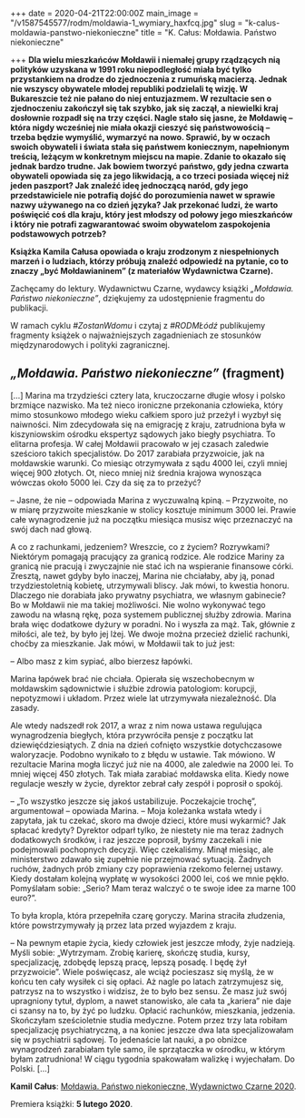 +++
date = 2020-04-21T22:00:00Z
main_image = "/v1587545577/rodm/moldawia-1_wymiary_haxfcq.jpg"
slug = "k-calus-moldawia-panstwo-niekonieczne"
title = "K. Całus: Mołdawia. Państwo niekonieczne"

+++
**Dla wielu mieszkańców Mołdawii i niemałej grupy rządzących nią polityków uzyskana w 1991 roku niepodległość miała być tylko przystankiem na drodze do zjednoczenia z rumuńską macierzą. Jednak nie wszyscy obywatele młodej republiki podzielali tę wizję. W Bukareszcie też nie pałano do niej entuzjazmem. W rezultacie sen o zjednoczeniu zakończył się tak szybko, jak się zaczął, a niewielki kraj dosłownie rozpadł się na trzy części. Nagle stało się jasne, że Mołdawię – która nigdy wcześniej nie miała okazji cieszyć się państwowością – trzeba będzie wymyślić, wymarzyć na nowo. Sprawić, by w oczach swoich obywateli i świata stała się państwem koniecznym, napełnionym treścią, leżącym w konkretnym miejscu na mapie. Zdanie to okazało się jednak bardzo trudne. Jak bowiem tworzyć państwo, gdy jedna czwarta obywateli opowiada się za jego likwidacją, a co trzeci posiada więcej niż jeden paszport? Jak znaleźć ideę jednoczącą naród, gdy jego przedstawiciele nie potrafią dojść do porozumienia nawet w sprawie nazwy używanego na co dzień języka? Jak przekonać ludzi, że warto poświęcić coś dla kraju, który jest młodszy od połowy jego mieszkańców i który nie potrafi zagwarantować swoim obywatelom zaspokojenia podstawowych potrzeb?**

**Książka Kamila Całusa opowiada o kraju zrodzonym z niespełnionych marzeń i o ludziach, którzy próbują znaleźć odpowiedź na pytanie, co to znaczy „być Mołdawianinem” (z materiałów Wydawnictwa Czarne).** 

Zachęcamy do lektury. Wydawnictwu Czarne, wydawcy książki _„Mołdawia. Państwo niekonieczne”_, dziękujemy za udostępnienie fragmentu do publikacji.

W ramach cyklu _#ZostanWdomu_ i czytaj z _#RODMŁódź_ publikujemy fragmenty książek o najważniejszych zagadnieniach ze stosunków międzynarodowych i polityki zagranicznej.

## _„Mołdawia. Państwo niekonieczne”_ (fragment)

\[…\] Marina ma trzydzieści cztery lata, kruczoczarne długie włosy i polsko brzmiące nazwisko. Ma też nieco ironiczne przekonania człowieka, który mimo stosunkowo młodego wieku całkiem sporo już przeżył i wyzbył się naiwności. Nim zdecydowała się na emigrację z kraju, zatrudniona była w kiszyniowskim ośrodku ekspertyz sądowych jako biegły psychiatra. To elitarna profesja. W całej Mołdawii pracowało w jej czasach zaledwie sześcioro takich specjalistów. Do 2017 zarabiała przyzwoicie, jak na mołdawskie warunki. Co miesiąc otrzymywała z sądu 4000 lei, czyli mniej więcej 900 złotych. Ot, nieco mniej niż średnia krajowa wynosząca wówczas około 5000 lei. Czy da się za to przeżyć?

– Jasne, że nie – odpowiada Marina z wyczuwalną kpiną. – Przyzwoite, no w miarę przyzwoite mieszkanie w stolicy kosztuje minimum 3000 lei. Prawie całe wynagrodzenie już na początku miesiąca musisz więc przeznaczyć na swój dach nad głową.

A co z rachunkami, jedzeniem? Wreszcie, co z życiem? Rozrywkami? Niektórym pomagają pracujący za granicą rodzice. Ale rodzice Mariny za granicą nie pracują i zwyczajnie nie stać ich na wspieranie finansowe córki. Zresztą, nawet gdyby było inaczej, Marina nie chciałaby, aby ją, ponad trzydziestoletnią kobietę, utrzymywali bliscy. Jak mówi, to kwestia honoru. Dlaczego nie dorabiała jako prywatny psychiatra, we własnym gabinecie? Bo w Mołdawii nie ma takiej możliwości. Nie wolno wykonywać tego zawodu na własną rękę, poza systemem publicznej służby zdrowia. Marina brała więc dodatkowe dyżury w poradni. No i wyszła za mąż. Tak, głównie z miłości, ale też, by było jej lżej. We dwoje można przecież dzielić rachunki, choćby za mieszkanie. Jak mówi, w Mołdawii tak to już jest:

– Albo masz z kim sypiać, albo bierzesz łapówki.

Marina łapówek brać nie chciała. Opierała się wszechobecnym w mołdawskim sądownictwie i służbie zdrowia patologiom: korupcji, nepotyzmowi i układom. Przez wiele lat utrzymywała niezależność. Dla zasady.

Ale wtedy nadszedł rok 2017, a wraz z nim nowa ustawa regulująca wynagrodzenia biegłych, która przywróciła pensje z początku lat dziewięćdziesiątych. Z dnia na dzień cofnięto wszystkie dotychczasowe waloryzacje. Podobno wynikało to z błędu w ustawie. Tak mówiono. W rezultacie Marina mogła liczyć już nie na 4000, ale zaledwie na 2000 lei. To mniej więcej 450 złotych. Tak miała zarabiać mołdawska elita. Kiedy nowe regulacje weszły w życie, dyrektor zebrał cały zespół i poprosił o spokój.

– „To wszystko jeszcze się jakoś ustabilizuje. Poczekajcie trochę”, argumentował – opowiada Marina. – Moja koleżanka wstała wtedy i zapytała, jak tu czekać, skoro ma dwoje dzieci, które musi wykarmić? Jak spłacać kredyty? Dyrektor odparł tylko, że niestety nie ma teraz żadnych dodatkowych środków, i raz jeszcze poprosił, byśmy zaczekali i nie podejmowali pochopnych decyzji. Więc czekaliśmy. Minął miesiąc, ale ministerstwo zdawało się zupełnie nie przejmować sytuacją. Żadnych ruchów, żadnych prób zmiany czy poprawienia rzekomo felernej ustawy. Kiedy dostałam kolejną wypłatę w wysokości 2000 lei, coś we mnie pękło. Pomyślałam sobie: „Serio? Mam teraz walczyć o te swoje idee za marne 100 euro?”.

To była kropla, która przepełniła czarę goryczy. Marina straciła złudzenia, które powstrzymywały ją przez lata przed wyjazdem z kraju.

– Na pewnym etapie życia, kiedy człowiek jest jeszcze młody, żyje nadzieją. Myśli sobie: „Wytrzymam. Zrobię karierę, skończę studia, kursy, specjalizację, zdobędę lepszą pracę, lepszą posadę. I będę żył przyzwoicie”. Wiele poświęcasz, ale wciąż pocieszasz się myślą, że w końcu ten cały wysiłek ci się opłaci. Aż nagle po latach zatrzymujesz się, patrzysz na to wszystko i widzisz, że to było bez sensu. Że masz już swój upragniony tytuł, dyplom, a nawet stanowisko, ale cała ta „kariera” nie daje ci szansy na to, by żyć po ludzku. Opłacić rachunków, mieszkania, jedzenia. Skończyłam sześcioletnie studia medyczne. Potem przez trzy lata robiłam specjalizację psychiatryczną, a na koniec jeszcze dwa lata specjalizowałam się w psychiatrii sądowej. To jedenaście lat nauki, a po obniżce wynagrodzeń zarabiałam tyle samo, ile sprzątaczka w ośrodku, w którym byłam zatrudniona! W ciągu tygodnia spakowałam walizkę i wyjechałam. Do Polski. \[…\]

**Kamil Całus**: [Mołdawia. Państwo niekonieczne, Wydawnictwo Czarne 2020](https://czarne.com.pl/katalog/ksiazki/moldawia). 

Premiera książki: **5 lutego 2020**. 